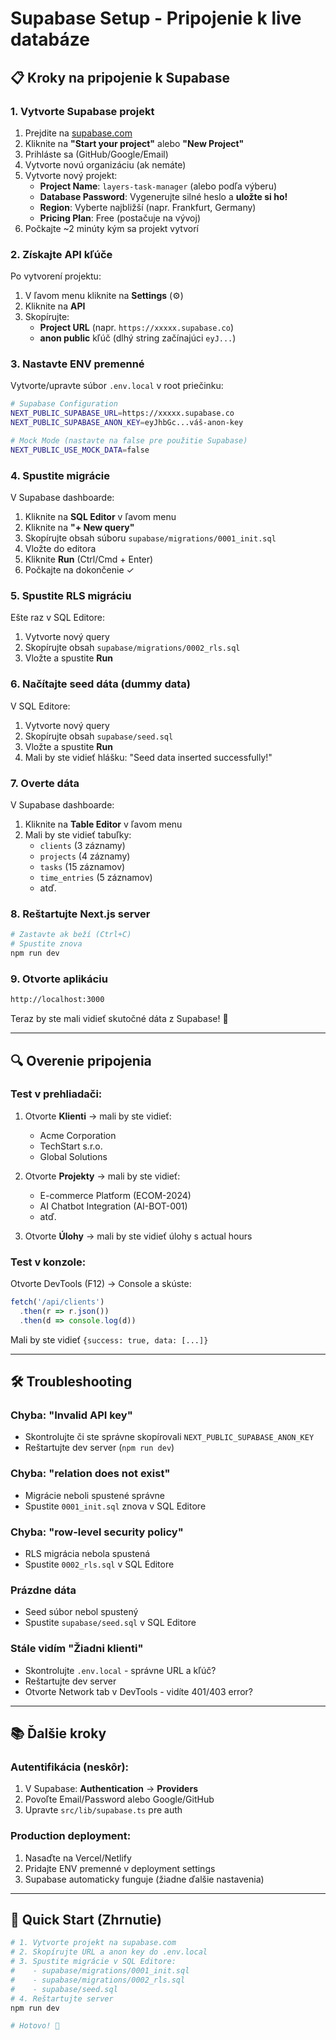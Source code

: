 # Supabase Setup - Pripojenie k live databáze

## 📋 Kroky na pripojenie k Supabase

### 1. Vytvorte Supabase projekt

1. Prejdite na [supabase.com](https://supabase.com)
2. Kliknite na **"Start your project"** alebo **"New Project"**
3. Prihláste sa (GitHub/Google/Email)
4. Vytvorte novú organizáciu (ak nemáte)
5. Vytvorte nový projekt:
   - **Project Name**: `layers-task-manager` (alebo podľa výberu)
   - **Database Password**: Vygenerujte silné heslo a **uložte si ho!**
   - **Region**: Vyberte najbližší (napr. Frankfurt, Germany)
   - **Pricing Plan**: Free (postačuje na vývoj)
6. Počkajte ~2 minúty kým sa projekt vytvorí

### 2. Získajte API kľúče

Po vytvorení projektu:

1. V ľavom menu kliknite na **Settings** (⚙️)
2. Kliknite na **API**
3. Skopírujte:
   - **Project URL** (napr. `https://xxxxx.supabase.co`)
   - **anon public** kľúč (dlhý string začínajúci `eyJ...`)

### 3. Nastavte ENV premenné

Vytvorte/upravte súbor `.env.local` v root priečinku:

```bash
# Supabase Configuration
NEXT_PUBLIC_SUPABASE_URL=https://xxxxx.supabase.co
NEXT_PUBLIC_SUPABASE_ANON_KEY=eyJhbGc...váš-anon-key

# Mock Mode (nastavte na false pre použitie Supabase)
NEXT_PUBLIC_USE_MOCK_DATA=false
```

### 4. Spustite migrácie

V Supabase dashboarde:

1. Kliknite na **SQL Editor** v ľavom menu
2. Kliknite na **"+ New query"**
3. Skopírujte obsah súboru `supabase/migrations/0001_init.sql`
4. Vložte do editora
5. Kliknite **Run** (Ctrl/Cmd + Enter)
6. Počkajte na dokončenie ✓

### 5. Spustite RLS migráciu

Ešte raz v SQL Editore:

1. Vytvorte nový query
2. Skopírujte obsah `supabase/migrations/0002_rls.sql`
3. Vložte a spustite **Run**

### 6. Načítajte seed dáta (dummy data)

V SQL Editore:

1. Vytvorte nový query
2. Skopírujte obsah `supabase/seed.sql`
3. Vložte a spustite **Run**
4. Mali by ste vidieť hlášku: "Seed data inserted successfully!"

### 7. Overte dáta

V Supabase dashboarde:

1. Kliknite na **Table Editor** v ľavom menu
2. Mali by ste vidieť tabuľky:
   - `clients` (3 záznamy)
   - `projects` (4 záznamy)
   - `tasks` (15 záznamov)
   - `time_entries` (5 záznamov)
   - atď.

### 8. Reštartujte Next.js server

```bash
# Zastavte ak beží (Ctrl+C)
# Spustite znova
npm run dev
```

### 9. Otvorte aplikáciu

```bash
http://localhost:3000
```

Teraz by ste mali vidieť skutočné dáta z Supabase! 🎉

---

## 🔍 Overenie pripojenia

### Test v prehliadači:

1. Otvorte **Klienti** → mali by ste vidieť:
   - Acme Corporation
   - TechStart s.r.o.
   - Global Solutions

2. Otvorte **Projekty** → mali by ste vidieť:
   - E-commerce Platform (ECOM-2024)
   - AI Chatbot Integration (AI-BOT-001)
   - atď.

3. Otvorte **Úlohy** → mali by ste vidieť úlohy s actual hours

### Test v konzole:

Otvorte DevTools (F12) → Console a skúste:

```javascript
fetch('/api/clients')
  .then(r => r.json())
  .then(d => console.log(d))
```

Mali by ste vidieť `{success: true, data: [...]}`

---

## 🛠️ Troubleshooting

### Chyba: "Invalid API key"
- Skontrolujte či ste správne skopírovali `NEXT_PUBLIC_SUPABASE_ANON_KEY`
- Reštartujte dev server (`npm run dev`)

### Chyba: "relation does not exist"
- Migrácie neboli spustené správne
- Spustite `0001_init.sql` znova v SQL Editore

### Chyba: "row-level security policy"
- RLS migrácia nebola spustená
- Spustite `0002_rls.sql` v SQL Editore

### Prázdne dáta
- Seed súbor nebol spustený
- Spustite `supabase/seed.sql` v SQL Editore

### Stále vidím "Žiadni klienti"
- Skontrolujte `.env.local` - správne URL a kľúč?
- Reštartujte dev server
- Otvorte Network tab v DevTools - vidíte 401/403 error?

---

## 📚 Ďalšie kroky

### Autentifikácia (neskôr):

1. V Supabase: **Authentication** → **Providers**
2. Povoľte Email/Password alebo Google/GitHub
3. Upravte `src/lib/supabase.ts` pre auth

### Production deployment:

1. Nasaďte na Vercel/Netlify
2. Pridajte ENV premenné v deployment settings
3. Supabase automaticky funguje (žiadne ďalšie nastavenia)

---

## 🎯 Quick Start (Zhrnutie)

```bash
# 1. Vytvorte projekt na supabase.com
# 2. Skopírujte URL a anon key do .env.local
# 3. Spustite migrácie v SQL Editore:
#    - supabase/migrations/0001_init.sql
#    - supabase/migrations/0002_rls.sql
#    - supabase/seed.sql
# 4. Reštartujte server
npm run dev

# Hotovo! 🚀
```

